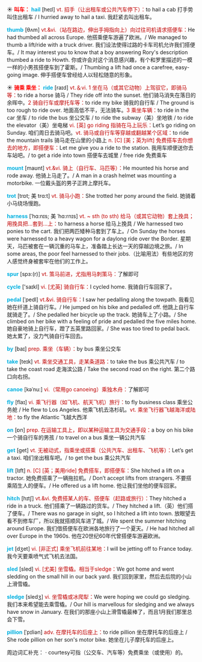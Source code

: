 ☀ <font color="red">**叫车：**</font>
<font color="sky blue">**hail**</font> [heɪl]
<font color="#c00000">vt. 招手（让出租车或公共汽车停下）：</font>to hail a cab 打手势叫住出租车 / I hurried away to hail a taxi. 我赶紧去叫出租车。
           
<font color="sky blue">**thumb**</font> [θʌm]
<font color="#c00000">vt.&vi.（站在路边，伸出手拇指向上）向过往司机请求搭便车：</font>He had thumbed all across Europe. 他搭乘便车游遍了欧洲。/ We managed to thumb a lift/ride with a truck driver. 我们设法使得过路的卡车司机允许我们搭便车。/ It may interest you to know that a boy answering Rory's description thumbed a ride to Howth. 你或许会对这个消息感兴趣，有个和罗里描述的一模一样的小男孩搭便车到了霍斯。/ Thumbing a lift had once a carefree, easy-going image. 伸手搭便车曾经给人以轻松随意的形象。

☀ <font color="red">**骑乘 乘坐：**</font>
<font color="sky blue">**ride**</font> [raɪd] 
<font color="#c00000">vt.＆vi. 1 坐在马（或其它动物）上驾驭它，即骑马等：</font>to ride a horse 骑马 / They ride off into the sunset. 他们骑马消失在落日的余晖中。<font color="#c00000">2 骑自行车或摩托车等：</font>to ride my bike 骑我的自行车 / The ground is too rough to ride over. 地面高低不平，无法骑车。<font color="#c00000">3 乘坐车辆：</font>to ride in the car 坐车 / to ride the bus 坐公交车 / to ride the subway（美）坐地铁 / to ride the elevator（美）坐电梯 <font color="#c00000">vi. [英] go riding 指骑在马上玩乐：</font>Let’s go riding on Sunday. 咱们周日去骑马吧。<font color="#c00000">vt. 骑马或自行车等穿越或翻越某个区域：</font>to ride the mountain trails 骑马走在山里的小路上 <font color="#c00000">n. [C] [美；英为lift] 免费搭车去你想去的地方，即搭便车：</font>Let me give you a ride to the station. 我用车顺便送你去车站吧。/ to get a ride into town 搭便车去城里 / free ride 免费乘车
           
<font color="sky blue">**mount**</font> [maʊnt]
<font color="#c00000">vt.&vi. 骑上（自行车、马匹等）：</font>He mounted his horse and rode away. 他骑上马走了。/ A man in a crash helmet was mounting a motorbike. 一位戴头盔的男子正跨上摩托车。
      
<font color="sky blue">**trot**</font> [trɒt; 美 trɑ:t]
<font color="#c00000">vt. 骑马小跑：</font>She trotted her pony around the field. 她骑着小马绕场慢跑。

<font color="sky blue">**harness**</font> [ˈhɑ:nɪs; 美 ˈhɑ:rnɪs]
<font color="#c00000">vt. ~ sth (to sth) 给马（或其它动物）套上挽具；用挽具把…套到…上：</font>to harness a horse 给马上挽具 / We harnessed two ponies to the cart. 我们把两匹矮种马套到了车上。/ On Sunday the horses were harnessed to a heavy wagon for a daylong ride over the Border. 星期天，马匹被套在一辆沉重的马车上，准备踏上长达一天的穿越边境之旅。/ In some areas, the poor feel harnessed to their jobs.（比喻用法）有些地区的穷人感觉终身被套牢在他们的工作上。

<font color="sky blue">**spur**</font> [spɜ:(r)]
<font color="#c00000">vt. 策马前进，尤指用马刺策马：</font>了解即可

<font color="sky blue">**cycle**</font> ['saɪkl] 
<font color="#c00000">vi. [尤英] 骑自行车：</font>I cycled home. 我骑自行车回家了。
           
<font color="sky blue">**pedal**</font> [ˈpedl]
<font color="#c00000">vt.&vi. 骑自行车：</font>I saw her pedalling along the towpath. 我看见她在纤道上骑自行车。/ He jumped on his bike and pedalled off. 他跳上自行车就骑走了。/ She pedalled her bicycle up the track. 她骑车上了小路。/ She climbed on her bike with a feeling of pride and pedalled the five miles home. 她自豪地骑上自行车，蹬了五英里路回家。/ She was too tired to pedal back. 她太累了，没力气骑自行车回去。

<font color="sky blue">**by**</font> [baɪ] 
<font color="#c00000">prep. 乘坐（车辆）：</font>by bus 乘坐公交车 

<font color="sky blue">**take**</font> [teɪk] 
<font color="#c00000">vt. 乘坐交通工具，走某条道路：</font>to take the bus 乘公共汽车 / to take the coast road 走海滨公路 / Take the second road on the right. 第二个路口向右拐。
           
<font color="sky blue">**canoe**</font> [kəˈnu:]
<font color="#c00000">vi.（常用go canoeing）乘独木舟：</font>了解即可

<font color="sky blue">**fly**</font> [flaɪ] 
<font color="#c00000">vi. 乘飞行器（如飞机、航天飞机）旅行：</font>to fly business class 乘坐公务舱 / He flew to Los Angeles. 他乘飞机去洛杉矶。<font color="#c00000">vt. 乘坐飞行器飞越海洋或陆地：</font>to fly the Atlantic 飞越大西洋

<font color="sky blue">**on**</font> [ɒn] 
<font color="#c00000">prep. 在运输工具上，即以某种运输工具为交通手段：</font>a boy on his bike 一个骑自行车的男孩 / to travel on a bus 乘坐一辆公共汽车

<font color="sky blue">**get**</font> [ɡet] 
<font color="#c00000">vt. 无被动式，指乘坐或搭乘（公共汽车、出租车、飞机等）：</font>Let’s get a taxi. 咱们坐出租车吧。/ to get the bus 乘公共汽车

<font color="sky blue">**lift**</font> [lɪft] 
<font color="#c00000">n. [C] [英；美用ride] 免费搭车，即搭便车：</font>She hitched a lift on a tractor. 她免费搭乘了一辆拖拉机。/ Don’t accept lifts from strangers. 不要搭乘陌生人的便车。/ He offered us a lift home. 他让我们坐他的便车回家。
           
<font color="sky blue">**hitch**</font> [hɪtʃ]
<font color="#c00000">vt.&vi. 免费搭某人的车、搭便车（赶路或旅行）：</font>They hitched a ride in a truck. 他们搭乘了一辆路过的货车。/ They hitched a lift.（英）他们搭了便车。/ There was no garage in sight, so I hitched a lift into town. 放眼望去看不到修车厂，所以我就搭顺风车进了城。/ We spent the summer hitching around Europe. 我们借搭便车在欧洲各地旅行了一个夏天。/ He had hitched all over Europe in the 1960s. 他在20世纪60年代曾搭便车游遍欧洲。

<font color="sky blue">**jet**</font> [dӡet] 
<font color="#c00000">vi. [非正式] 乘坐飞机前往某地：</font>I will be jetting off to France today. 我今天要乘喷气式飞机去法国。

<font color="sky blue">**sled**</font> [sled]
<font color="#c00000">vi. [尤美] 坐雪橇。相当于sledge：</font>We got home and went sledding on the small hill in our back yard. 我们回到家里，然后去后院的小山上滑雪橇。

<font color="sky blue">**sledge**</font> [sledʒ]
<font color="#c00000">vi. 坐雪橇或冰爬犁：</font>We were hoping we could go sledging. 我们本来希望能去乘雪橇。/ Our hill is marvellous for sledging and we always have snow in January. 在我们的那座小山上滑雪橇最棒了，而且1月我们那里总会下雪。
          
<font color="sky blue">**pillion**</font> [ˈpɪliən]
<font color="#c00000">adv. 在摩托车的后座上：</font>to ride pillion 坐在摩托车的后座上 / She rode pillion on her son's motor bike. 她坐在儿子摩托车的后座上。

周边词汇补充：
· courtesy可指（公交车、汽车等）免费乘坐（或使用）的。